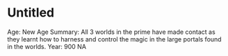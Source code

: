 # Untitled

Age: New Age
Summary: All 3 worlds in the prime have made contact as they learnt how to harness and control the magic in the large portals found in the worlds.
Year: 900 NA